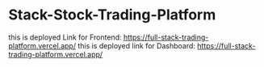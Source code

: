 ﻿# Stack-Stock-Trading-Platform
this is deployed Link for Frontend:  https://full-stack-trading-platform.vercel.app/
this is deployed link for Dashboard: https://full-stack-trading-platform.vercel.app/
